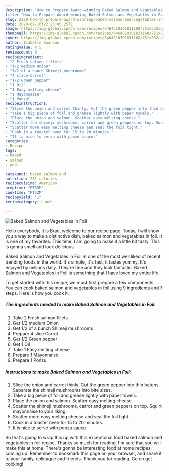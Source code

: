 ```yaml
---
description: "How to Prepare Award-winning Baked Salmon and Vegetables in Foil"
title: "How to Prepare Award-winning Baked Salmon and Vegetables in Foil"
slug: 2228-how-to-prepare-award-winning-baked-salmon-and-vegetables-in-foil
date: 2020-09-16T22:25:06.257Z
image: https://img-global.cpcdn.com/recipes/6464510301831168/751x532cq70/baked-salmon-and-vegetables-in-foil-recipe-main-photo.jpg
thumbnail: https://img-global.cpcdn.com/recipes/6464510301831168/751x532cq70/baked-salmon-and-vegetables-in-foil-recipe-main-photo.jpg
cover: https://img-global.cpcdn.com/recipes/6464510301831168/751x532cq70/baked-salmon-and-vegetables-in-foil-recipe-main-photo.jpg
author: Isabelle Swanson
ratingvalue: 4.5
reviewcount: 9
recipeingredient:
- "2 Fresh salmon fillets"
- "1/2 medium Onion"
- "1/2 of a bunch Shimeji mushrooms"
- "4 slice Carrot"
- "1/2 Green pepper"
- "1 Oil"
- "1 Easy melting cheese"
- "1 Mayonnaise"
- "1 Ponzu"
recipeinstructions:
- "Slice the onion and carrot thinly. Cut the green pepper into thin batons. Separate the shimeji mushrooms into bite sizes."
- "Take a big piece of foil and grease lightly with paper towels."
- "Place the onion and salmon. Scatter easy melting cheese."
- "Scatter the shimeji mushrooms, carrot and green peppers on top. Squirt mayonnaise to your liking."
- "Scatter more easy melting cheese and seal the foil tight."
- "Cook in a toaster oven for 15 to 20 minutes."
- "It is nice to serve with ponzu sauce."
categories:
- Recipe
tags:
- baked
- salmon
- and

katakunci: baked salmon and 
nutrition: 281 calories
recipecuisine: American
preptime: "PT35M"
cooktime: "PT52M"
recipeyield: "1"
recipecategory: Lunch

---
```



![Baked Salmon and Vegetables in Foil](https://img-global.cpcdn.com/recipes/6464510301831168/751x532cq70/baked-salmon-and-vegetables-in-foil-recipe-main-photo.jpg)

Hello everybody, it is Brad, welcome to our recipe page. Today, I will show you a way to make a distinctive dish, baked salmon and vegetables in foil. It is one of my favorites. This time, I am going to make it a little bit tasty. This is gonna smell and look delicious.



Baked Salmon and Vegetables in Foil is one of the most well liked of recent trending foods in the world. It's simple, it's fast, it tastes yummy. It's enjoyed by millions daily. They're fine and they look fantastic. Baked Salmon and Vegetables in Foil is something that I have loved my entire life.


To get started with this recipe, we must first prepare a few components. You can cook baked salmon and vegetables in foil using 9 ingredients and 7 steps. Here is how you cook it.

<!--inarticleads1-->

##### The ingredients needed to make Baked Salmon and Vegetables in Foil:

1. Take 2 Fresh salmon fillets
1. Get 1/2 medium Onion
1. Get 1/2 of a bunch Shimeji mushrooms
1. Prepare 4 slice Carrot
1. Get 1/2 Green pepper
1. Get 1 Oil
1. Take 1 Easy melting cheese
1. Prepare 1 Mayonnaise
1. Prepare 1 Ponzu




<!--inarticleads2-->

##### Instructions to make Baked Salmon and Vegetables in Foil:

1. Slice the onion and carrot thinly. Cut the green pepper into thin batons. Separate the shimeji mushrooms into bite sizes.
1. Take a big piece of foil and grease lightly with paper towels.
1. Place the onion and salmon. Scatter easy melting cheese.
1. Scatter the shimeji mushrooms, carrot and green peppers on top. Squirt mayonnaise to your liking.
1. Scatter more easy melting cheese and seal the foil tight.
1. Cook in a toaster oven for 15 to 20 minutes.
1. It is nice to serve with ponzu sauce.




So that's going to wrap this up with this exceptional food baked salmon and vegetables in foil recipe. Thanks so much for reading. I'm sure that you will make this at home. There's gonna be interesting food at home recipes coming up. Remember to bookmark this page on your browser, and share it to your family, colleague and friends. Thank you for reading. Go on get cooking!
